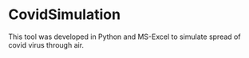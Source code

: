 # CovidSimulation
This tool was developed in Python and MS-Excel to simulate spread of covid virus through air.
